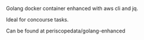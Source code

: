 Golang docker container enhanced with aws cli and jq.

Ideal for concourse tasks.

Can be found at periscopedata/golang-enhanced